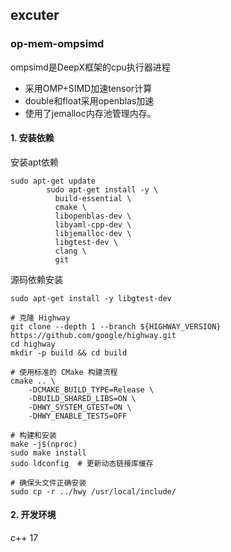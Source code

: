 ## excuter

### op-mem-ompsimd

ompsimd是DeepX框架的cpu执行器进程

+ 采用OMP+SIMD加速tensor计算
+ double和float采用openblas加速
+ 使用了jemalloc内存池管理内存。


#### 1. 安装依赖

 安装apt依赖

```
sudo apt-get update
        sudo apt-get install -y \
          build-essential \
          cmake \
          libopenblas-dev \
          libyaml-cpp-dev \
          libjemalloc-dev \
          libgtest-dev \
          clang \
          git
```
 
源码依赖安装

```
sudo apt-get install -y libgtest-dev

# 克隆 Highway
git clone --depth 1 --branch ${HIGHWAY_VERSION} https://github.com/google/highway.git
cd highway
mkdir -p build && cd build

# 使用标准的 CMake 构建流程
cmake .. \
    -DCMAKE_BUILD_TYPE=Release \
    -DBUILD_SHARED_LIBS=ON \
    -DHWY_SYSTEM_GTEST=ON \
    -DHWY_ENABLE_TESTS=OFF

# 构建和安装
make -j$(nproc)
sudo make install
sudo ldconfig  # 更新动态链接库缓存

# 确保头文件正确安装
sudo cp -r ../hwy /usr/local/include/
```

#### 2. 开发环境

c++ 17

